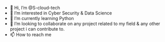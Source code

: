 - 👋 Hi, I’m @S-cloud-tech
- 👀 I’m interested in Cyber Security & Data Science
- 🌱 I’m currently learning Python
- 💞️ I’m looking to collaborate on any project related to my field & any other project i can contribute to.
- 📫 How to reach me 

<!---
S-cloud-tech/S-cloud-tech is a ✨ special ✨ repository because its `README.md` (this file) appears on your GitHub profile.
You can click the Preview link to take a look at your changes.
--->
